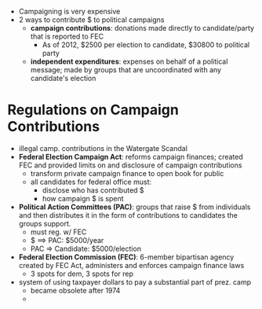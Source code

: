 - Campaigning is very expensive
- 2 ways to contribute $ to political campaigns
	- **campaign contributions**: donations made directly to candidate/party that is reported to FEC
		- As of 2012, $2500 per election to candidate, $30800 to political party
	- **independent expenditures**: expenses on behalf of a political message; made by groups that are uncoordinated with any candidate's election
# Regulations on Campaign Contributions
- illegal camp. contributions in the Watergate Scandal 
- **Federal Election Campaign Act**: reforms campaign finances; created FEC and provided limits on and disclosure of campaign contributions
	- transform private campaign finance to open book for public
	- all candidates for federal office must:
		- disclose who has contributed $
		- how campaign $ is spent
- **Political Action Committees (PAC)**: groups that raise $ from individuals and then distributes it in the form of contributions to candidates the groups support.
	- must reg. w/ FEC
	- $ ==> PAC: $5000/year
	- PAC => Candidate: $5000/election
- **Federal Election Commission (FEC)**: 6-member bipartisan agency created by FEC Act, administers and enforces campaign finance laws
	- 3 spots for dem, 3 spots for rep
- system of using taxpayer dollars to pay a substantial part of prez. camp
	- became obsolete after 1974
	- 